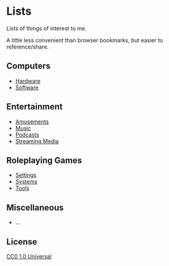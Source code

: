 # Lists

Lists of things of interest to me.

A little less convenient than browser bookmarks, but easier to reference/share.

## Computers

- [Hardware](computers/hardware.md)
- [Software](computers/software.md)

## Entertainment

- [Amusements](entertainment/amusements.md)
- [Music](entertainment/music.md)
- [Podcasts](entertainment/podcasts.md)
- [Streaming Media](entertainment/streaming.md)

## Roleplaying Games

- [Settings](rpg/settings.md)
- [Systems](rpg/systems.md)
- [Tools](rpg/tools.md)

## Miscellaneous

- ... 

## License

[CC0 1.0 Universal](LICENSE)

